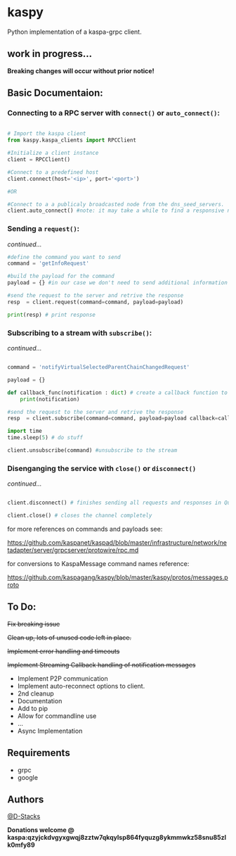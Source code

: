 # kaspy

Python implementation of a kaspa-grpc client.

## work in progress...

**Breaking changes will occur without prior notice!**
    
## Basic Documentaion:

### Connecting to a RPC server with `connect()` or `auto_connect()`:

```python

# Import the kaspa client
from kaspy.kaspa_clients import RPCClient

#Initialize a client instance
client = RPCClient() 

#Connect to a predefined host
client.connect(host='<ip>', port='<port>') 

#OR

#Connect to a a publicaly broadcasted node from the dns_seed_servers.
client.auto_connect() #note: it may take a while to find a responsive nodes, timeout should be issued to not get stuck searching
```

### Sending a `request()`:

*continued...*
```python
#define the command you want to send
command = 'getInfoRequest'

#build the payload for the command
payload = {} #in our case we don't need to send additional information 

#send the request to the server and retrive the response
resp  = client.request(command=command, payload=payload)

print(resp) # print response
```

### Subscribing to a stream with `subscribe()`:

*continued...*
```python 

command = 'notifyVirtualSelectedParentChainChangedRequest'

payload = {}

def callback_func(notification : dict) # create a callback function to process the notifications
    print(notification)

#send the request to the server and retrive the response
resp  = client.subscribe(command=command, payload=payload callback=callback_func)

import time
time.sleep(5) # do stuff

client.unsubscribe(command) #unsubscribe to the stream
```

### Disenganging the service with `close()` or `disconnect()`

*continued...*
```python

client.disconnect() # finishes sending all requests and responses in Que, halts all operations, but keeps the channel open.

client.close() # closes the channel completely

```

for more references on commands and payloads see:

https://github.com/kaspanet/kaspad/blob/master/infrastructure/network/netadapter/server/grpcserver/protowire/rpc.md 

for conversions to KaspaMessage command names reference:

https://github.com/kaspagang/kaspy/blob/master/kaspy/protos/messages.proto

## To Do:
~~Fix breaking issue~~

~~Clean up, lots of unused code left in place.~~

~~Implement error handling and timeouts~~

~~Implement Streaming Callback handling of notification messages~~

- Implement P2P communication 
- Implement auto-reconnect options to client.
- 2nd cleanup
- Documentation
- Add to pip
- Allow for commandline use
- ...
- Async Implementation

## Requirements
- grpc
- google

## Authors 
[@D-Stacks](https://github.com/D-Stacks)

**Donations welcome @ kaspa:qzyjckdvgyxgwqj8zztw7qkqylsp864fyquzg8ykmmwkz58snu85zlk0mfy89**

